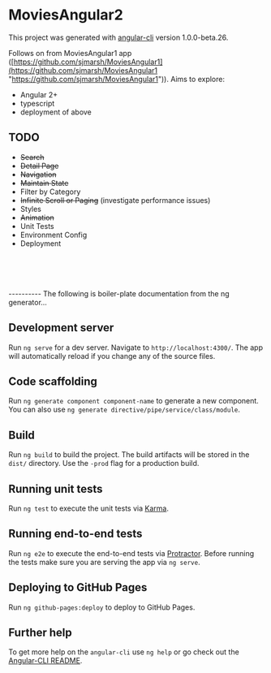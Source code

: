 # MoviesAngular2

This project was generated with [angular-cli](https://github.com/angular/angular-cli) version 1.0.0-beta.26.

Follows on from MoviesAngular1 app ([https://github.com/sjmarsh/MoviesAngular1](https://github.com/sjmarsh/MoviesAngular1 "https://github.com/sjmarsh/MoviesAngular1")).  Aims to explore: </br>
- Angular 2+  
- typescript  
- deployment of above


## TODO ##
- <del>Search</del>  
- <del>Detail Page</del>  
- <del>Navigation</del>
- <del>Maintain State</del> 
- Filter by Category   
- <del>Infinite Scroll or Paging</del> (investigate performance issues)
- Styles  
- <del>Animation</del>  
- Unit Tests
- Environment Config
- Deployment



</br>
</br>
</br>
</br>
----------
The following is boiler-plate documentation from the ng generator...


## Development server
Run `ng serve` for a dev server. Navigate to `http://localhost:4300/`. The app will automatically reload if you change any of the source files.

## Code scaffolding

Run `ng generate component component-name` to generate a new component. You can also use `ng generate directive/pipe/service/class/module`.

## Build

Run `ng build` to build the project. The build artifacts will be stored in the `dist/` directory. Use the `-prod` flag for a production build.

## Running unit tests

Run `ng test` to execute the unit tests via [Karma](https://karma-runner.github.io).

## Running end-to-end tests

Run `ng e2e` to execute the end-to-end tests via [Protractor](http://www.protractortest.org/).
Before running the tests make sure you are serving the app via `ng serve`.

## Deploying to GitHub Pages

Run `ng github-pages:deploy` to deploy to GitHub Pages.

## Further help

To get more help on the `angular-cli` use `ng help` or go check out the [Angular-CLI README](https://github.com/angular/angular-cli/blob/master/README.md).

